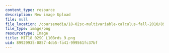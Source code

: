 ```yaml
---
content_type: resource
description: New image Upload
file: null
file_location: /coursemedia/18-02sc-multivariable-calculus-fall-2010/8992993508574db5fa41999561fc37bf_MIT18_02SC_L10Brds_9.png
file_type: image/png
resourcetype: Image
title: MIT18_02SC_L10Brds_9.png
uid: 89929935-0857-4db5-fa41-999561fc37bf
---
```

